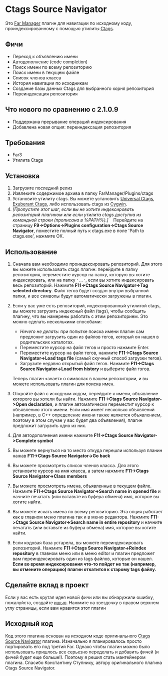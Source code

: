 ﻿# Ctags Source Navigator
Это [Far Manager](https://www.farmanager.com/) плагин для навигации по исходному коду, проиндексированному с помощью утилиты [Ctags](https://en.wikipedia.org/wiki/Ctags).
## Фичи
+ Переход к объявлению имени
+ Автодополнение (code completion)
+ Поиск имени по всему репозиторию
+ Поиск имени в текущем файле
+ Список членов класса
+ История навигации по исходникам
+ Создание базы данных Ctags для выбранного корня репозитория
+ Переиндексация репозитория
## Что нового по сравнению с 2.1.0.9
+ Поддержана прерывание операций индексирования
+ Добавлена новая опция: переиндексация репозитория
## Требования
+ Far3
+ Утилита Ctags
## Установка
1. Загрузите последний релиз
2. Извлеките содержимое архива в папку FarManager/Plugins/ctags
3. Установите утилиту ctags. Вы можете установить [Universal Ctags](https://ctags.io/), [Exuberant Ctags](http://ctags.sourceforge.net/), либо использовать ctags из [Cygwin](http://www.cygwin.com/).
4. *[Пропустите этот шаг, если вы не хотите индексировать репозиторий плагином или если утилита ctags доступна из командной строки (прописана в %PATH%).]*
   Перейдите на страницу **F9->Options->Plugins configuration->Ctags Source Navigator**, поместите полный путь к ctags.exe в поле 'Path to ctags.exe', нажмите ОК.
## Использование
1. Сначала вам необходимо проиндексировать репозиторий. Для этого вы можете использовать ctags плагин: перейдите в папку репозитория, переместите курсор на папку, которую вы хотите индексировать, или на папку ```'..'```, если вы хотите индексировать весь репозиторий. Нажмите **F11->Ctags Source Navigator->Tag selected directory**. Файл тегов будет создан внутри выбранной папки, и все символы будут автоматически загружены в плагин.
2. Если у вас уже есть репозиторий, индексированный утилитой ctags, вы можете загрузить индексный файл (tags), чтобы сообщить плагину, что вы намерены работать с этим репозиторием. Это можно сделать несколькими способами:
    * *Ничего не делать*: при попытке поиска имени плагин сам предложит загрузить один из файлов тегов, который он нашел в родительских каталогах.
    * Переместите курсор на файл тегов и просто нажмите Enter.
    * Переместите курсор на файл тегов, нажмите **F11->Ctags Source Navigator->Load tags file** (самый скучный способ загрузки тегов).
    * Загрузите недавно открытый файл тегов. Нажмите **F11->Ctags Source Navigator->Load from history** и выберите файл тэгов.

    Теперь плагин «знает» о символах в вашем репозитории, и вы можете использовать плагин для поиска имен.
3. Откройте файл с исходным кодом, перейдите к имени, объявление которого вы хотели бы найти. Нажмите **F11->Ctags Source Navigator->Open declaration**, и плагин автоматически переместит курсор к объявлению этого имени. Если имя имеет несколько объявлений (например, в C++ определение имени также является объявлением, поэтому в этом случае у вас будет два объявления), плагин предложит загрузить одно из них.
4. Для автодополнения имени нажмите **F11->Ctags Source Navigator->Complete symbol**
5. Вы можете вернуться на то место откуда перешли используя планин нажав **F11->Ctags Source Navigator->Go back**
6. Вы можете просмотреть список членов класса. Для этого установите курсор на имя класса, а затем нажмите **F11->Ctags Source Navigator->Class members**
7. Вы можете просмотреть имена, объявленные в текущем файле. Нажмите **F11->Ctags Source Navigator->Search name in opened file** и начните печатать (или вставьте из буфера обмена) имя, которое вы хотите найти.
8. Вы можете искать имена по всему репозиторию. Эта опция работает как в главном меню плагина так и в меню редактора. Нажмите **F11->Ctags Source Navigator->Search name in entire repository** и начните печатать (или вставьте из буфера обмена) имя, которое вы хотите найти.
9. Если кодовая база устарела, вы можете переиндексировать репозиторий. Нажмите **F11->Ctags Source Navigator->Reindex repository** в главном меню или в меню editor и плагин предложет вам переиндексировать один из tags файлов, которые он нашел. **Если во время индексирования что-то пойдет не так (например, вы отмените операцию) плагин откатится к старому tags файлу.**
## Сделайте вклад в проект
Если у вас есть крутая идея новой фичи или вы обнаружили ошибку, пожалуйста, создайте [ишью](https://github.com/EugeneManushkin/CtagsSourceNavigator/issues/new). Нажмите на звездочку в правом верхнем углу страницы, если вам нравится этот плагин
## Исходный код
Код этого плагина основан на исходном коде оригинального [Ctags Source Navigator](https://github.com/trexinc/evil-programmers/tree/master/ctags) плагина. Изначально я планировалось просто портировать его под третий Far. Однако чтобы плагин можно было использовать пришлось все серьезно переделать и добавить фичей (и фичей будет еще больше!). Поэтому я решил стать мантейнером плагина. Спасибо Константину Ступнику, автору оригинального плагина Ctags Source Navigator.